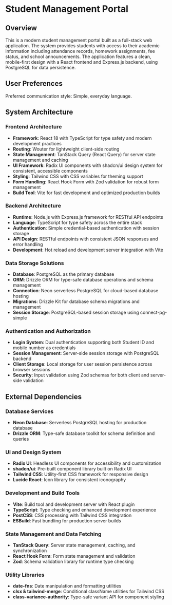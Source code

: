 # Student Management Portal

## Overview

This is a modern student management portal built as a full-stack web application. The system provides students with access to their academic information including attendance records, homework assignments, fee status, and school announcements. The application features a clean, mobile-first design with a React frontend and Express.js backend, using PostgreSQL for data persistence.

## User Preferences

Preferred communication style: Simple, everyday language.

## System Architecture

### Frontend Architecture
- **Framework**: React 18 with TypeScript for type safety and modern development practices
- **Routing**: Wouter for lightweight client-side routing
- **State Management**: TanStack Query (React Query) for server state management and caching
- **UI Framework**: Radix UI components with shadcn/ui design system for consistent, accessible components
- **Styling**: Tailwind CSS with CSS variables for theming support
- **Form Handling**: React Hook Form with Zod validation for robust form management
- **Build Tool**: Vite for fast development and optimized production builds

### Backend Architecture
- **Runtime**: Node.js with Express.js framework for RESTful API endpoints
- **Language**: TypeScript for type safety across the entire stack
- **Authentication**: Simple credential-based authentication with session storage
- **API Design**: RESTful endpoints with consistent JSON responses and error handling
- **Development**: Hot reload and development server integration with Vite

### Data Storage Solutions
- **Database**: PostgreSQL as the primary database
- **ORM**: Drizzle ORM for type-safe database operations and schema management
- **Connection**: Neon serverless PostgreSQL for cloud-based database hosting
- **Migrations**: Drizzle Kit for database schema migrations and management
- **Session Storage**: PostgreSQL-based session storage using connect-pg-simple

### Authentication and Authorization
- **Login System**: Dual authentication supporting both Student ID and mobile number as credentials
- **Session Management**: Server-side session storage with PostgreSQL backend
- **Client Storage**: Local storage for user session persistence across browser sessions
- **Security**: Input validation using Zod schemas for both client and server-side validation

## External Dependencies

### Database Services
- **Neon Database**: Serverless PostgreSQL hosting for production database
- **Drizzle ORM**: Type-safe database toolkit for schema definition and queries

### UI and Design System
- **Radix UI**: Headless UI components for accessibility and customization
- **shadcn/ui**: Pre-built component library built on Radix UI
- **Tailwind CSS**: Utility-first CSS framework for responsive design
- **Lucide React**: Icon library for consistent iconography

### Development and Build Tools
- **Vite**: Build tool and development server with React plugin
- **TypeScript**: Type checking and enhanced development experience
- **PostCSS**: CSS processing with Tailwind CSS integration
- **ESBuild**: Fast bundling for production server builds

### State Management and Data Fetching
- **TanStack Query**: Server state management, caching, and synchronization
- **React Hook Form**: Form state management and validation
- **Zod**: Schema validation library for runtime type checking

### Utility Libraries
- **date-fns**: Date manipulation and formatting utilities
- **clsx & tailwind-merge**: Conditional className utilities for Tailwind CSS
- **class-variance-authority**: Type-safe variant API for component styling
